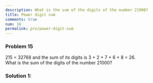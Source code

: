 ```yaml
---
description: What is the sum of the digits of the number 21000?
title: Power digit sum
comments: true
num: 16
permalink: pro/power-digit-sum
---
```

<div class='problem'>
<h3>Problem 15</h3>
<p>215 = 32768 and the sum of its digits is 3 + 2 + 7 + 6 + 8 = 26.
<br>What is the sum of the digits of the number 21000?</p>
</div>   

### Solution 1:   
